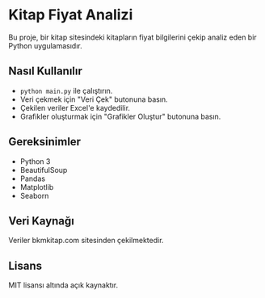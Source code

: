# Kitap Fiyat Analizi

Bu proje, bir kitap sitesindeki kitapların fiyat bilgilerini çekip analiz eden bir Python uygulamasıdır.  

## Nasıl Kullanılır

- `python main.py` ile çalıştırın.
- Veri çekmek için "Veri Çek" butonuna basın.
- Çekilen veriler Excel'e kaydedilir. 
- Grafikler oluşturmak için "Grafikler Oluştur" butonuna basın.

## Gereksinimler

- Python 3
- BeautifulSoup 
- Pandas
- Matplotlib
- Seaborn

## Veri Kaynağı

Veriler bkmkitap.com sitesinden çekilmektedir.

## Lisans

MIT lisansı altında açık kaynaktır.
